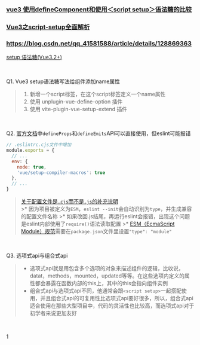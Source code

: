 <!--
 * @Descripttion: 
 * @version: 
 * @Author: chenpengfei
 * @Date: 2023-03-06 16:44:36
 * @LastEditors: chenpengfei
 * @LastEditTime: 2023-03-10 13:26:27
-->

### [vue3 使用defineComponent和使用＜script setup＞语法糖的比较](https://blog.csdn.net/weixin_43993121/article/details/125084148)
### [Vue3之script-setup全面解析](https://www.jianshu.com/p/5096bfb42e5a)
### https://blog.csdn.net/qq_41581588/article/details/128869363

[setup 语法糖(Vue3.2+)](https://cn.vuejs.org/api/sfc-script-setup.html)

<br />

Q1. Vue3 setup语法糖写法给组件添加name属性
  >1. 新增一个script标签，在这个script标签定义一个name属性
  >2. 使用 unplugin-vue-define-option 插件
  >3. 使用 vite-plugin-vue-setup-extend 插件

<br />

Q2. [官方文档](https://cn.vuejs.org/api/sfc-script-setup.html#defineprops-defineemits)中```defineProps```和```defineEmits```API可以直接使用，但eslint可能报错
  ```js
  // .eslintrc.cjs文件中增加
  module.exports = {
    // ...
    env: {
      node: true,
      'vue/setup-compiler-macros': true
    },
    // ...
  }
  ```
  > [关于配置文件是```.cjs```而不是```.js```的补充说明](https://blog.csdn.net/qq_36262295/article/details/127058708)  
    >* 因为项目被定义为```ESM```，```eslint --init```会自动识别为```type```，并生成兼容的配置文件名称
    >* 如果改回.js结尾，再运行eslint会报错，出现这个问题是eslint内部使用了```require()```语法读取配置
    >* [ESM（EcmaScript Module）规范](https://tc39.es/ecma262/)需要在```package.json```文件里设置```"type": "module"```

<br />

Q3. 选项式api与组合式api
  > * 选项式api就是用包含多个选项的对象来描述组件的逻辑，比收说，datat，methods，mounted，updated等等。在这些选项内定义的属性都会暴露在函数内部的this上，其中的this会指向组件实例
  > * 组合式api与选项式api不同，他通常会跟```<script setup>```一起搭配使用，并且组合式api的可复用性比选项式api要好很多，所以，组合式api适合使用在那些大型项目中，代码的灵活性也比较高，而选项式api对于初学者来说更加友好

<br />

1